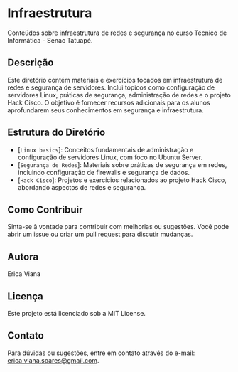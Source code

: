 # Infraestrutura

Conteúdos sobre infraestrutura de redes e segurança no curso Técnico de Informática - Senac Tatuapé.

## Descrição

Este diretório contém materiais e exercícios focados em infraestrutura de redes e segurança de servidores. Inclui tópicos como configuração de servidores Linux, práticas de segurança, administração de redes e o projeto Hack Cisco. O objetivo é fornecer recursos adicionais para os alunos aprofundarem seus conhecimentos em segurança e infraestrutura.

## Estrutura do Diretório

- [`Linux basics`]: Conceitos fundamentais de administração e configuração de servidores Linux, com foco no Ubuntu Server.
- [`Segurança de Redes`]: Materiais sobre práticas de segurança em redes, incluindo configuração de firewalls e segurança de dados.
- [`Hack Cisco`]: Projetos e exercícios relacionados ao projeto Hack Cisco, abordando aspectos de redes e segurança.

## Como Contribuir

Sinta-se à vontade para contribuir com melhorias ou sugestões. Você pode abrir um issue ou criar um pull request para discutir mudanças.

## Autora

Erica Viana

## Licença

Este projeto está licenciado sob a MIT License.

## Contato

Para dúvidas ou sugestões, entre em contato através do e-mail: [erica.viana.soares@gmail.com](mailto:erica.viana.soares@gmail.com).